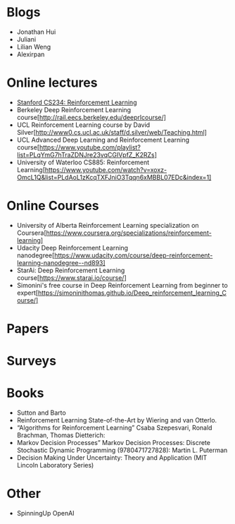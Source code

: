 # Blogs
- Jonathan Hui
- Juliani
- Lilian Weng
- Alexirpan 

# Online lectures
- [Stanford CS234: Reinforcement Learning](http://web.stanford.edu/class/cs234/index.html)
- Berkeley Deep Reinforcement Learning course[http://rail.eecs.berkeley.edu/deeprlcourse/]
- UCL Reinforcement Learning course by David Silver[http://www0.cs.ucl.ac.uk/staff/d.silver/web/Teaching.html]
- UCL Advanced Deep Learning and Reinforcement Learning course[https://www.youtube.com/playlist?list=PLqYmG7hTraZDNJre23vqCGIVpfZ_K2RZs]
- University of Waterloo CS885: Reinforcement Learning[https://www.youtube.com/watch?v=xoxz-OmcL1Q&list=PLdAoL1zKcqTXFJniO3Tqqn6xMBBL07EDc&index=1]

# Online Courses
- University of Alberta Reinforcement Learning specialization on Coursera[https://www.coursera.org/specializations/reinforcement-learning]
- Udacity Deep Reinforcement Learning nanodegree[https://www.udacity.com/course/deep-reinforcement-learning-nanodegree--nd893]
- StarAi: Deep Reinforcement Learning course[https://www.starai.io/course/]
- Simonini's free course in Deep Reinforcement Learning from beginner to expert[https://simoninithomas.github.io/Deep_reinforcement_learning_Course/]

# Papers

# Surveys

# Books
- Sutton and Barto
- Reinforcement Learning State-of-the-Art by Wiering and van Otterlo. 
- “Algorithms for Reinforcement Learning” Csaba Szepesvari, Ronald Brachman, Thomas Dietterich: 
- Markov Decision Processes” Markov Decision Processes: Discrete Stochastic Dynamic Programming (9780471727828): Martin L. Puterman
- Decision Making Under Uncertainty: Theory and Application (MIT Lincoln Laboratory Series)	

# Other
- SpinningUp OpenAI
